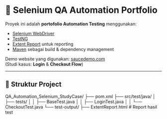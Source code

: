 # 🧪 Selenium QA Automation Portfolio

Proyek ini adalah **portofolio Automation Testing** menggunakan:
- [Selenium WebDriver](https://www.selenium.dev/)
- [TestNG](https://testng.org/)
- [Extent Report](https://extentreports.com/) untuk reporting
- [Maven](https://maven.apache.org/) sebagai build & dependency management

Demo website yang digunakan: [saucedemo.com](https://www.saucedemo.com/)  
(Studi kasus: **Login** & **Checkout Flow**)

---

## 📂 Struktur Project
QA_Automation_Selenium_StudyCase/
├── pom.xml
├── src/test/java/
│ ├── tests/
│ │ ├── BaseTest.java
│ │ ├── LoginTest.java
│ │ └── CheckoutTest.java
└── test-output/
├── ExtentReport.html # Report hasil test

